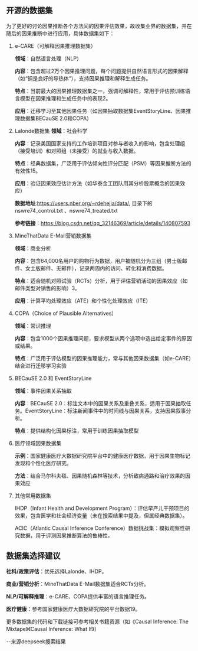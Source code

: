## 开源的数据集
为了更好的讨论因果推断各个方法间的因果评估效果，故收集业界的数据集，并在随后的因果推断中进行应用，具体数据集如下：

1. e-CARE（可解释因果推理数据集）

    **领域**：自然语言处理（NLP）

    **内容**：包含超过2万个因果推理问题，每个问题提供自然语言形式的因果解释（如“铜是良好的导热体”），支持因果推理和解释生成任务。

    **特点**：当前最大的因果推理数据集之一，强调可解释性，常用于评估预训练语言模型在因果推理和生成任务中的表现2。

    **应用**：迁移学习至其他因果任务（如因果抽取数据集EventStoryLine、因果推理数据集BECauSE 2.0和COPA）

2. Lalonde数据集
    **领域**：社会科学

    **内容**：记录美国国家支持的工作培训项目对参与者收入的影响，包含处理组（接受培训）和对照组（未接受）的就业与收入数据。

    **特点**：经典数据集，广泛用于评估倾向性评分匹配（PSM）等因果推断方法的有效性15。

    **应用**：验证因果效应估计方法（如华泰金工团队用其分析股票概念的因果效应）

    **数据地址**:https://users.nber.org/~rdehejia/data/,  目录下的nswre74_control.txt 、nswre74_treated.txt

    **参考链接**：https://blog.csdn.net/qq_32146369/article/details/140807593


3. MineThatData E-Mail营销数据集

    **领域**：商业分析

    **内容**：包含64,000名用户的购物行为数据，用户被随机分为三组（男士版邮件、女士版邮件、无邮件），记录两周内的访问、转化和消费数据。

    **特点**：适合随机对照试验（RCTs）分析，用于评估营销活动的因果效应（如邮件类型对销售的影响）3。

    **应用**：计算平均处理效应（ATE）和个性化处理效应（ITE）

4. COPA（Choice of Plausible Alternatives）

    **领域**：常识推理

    **内容**：包含1000个因果推理问题，要求模型从两个选项中选出给定事件的原因或结果。

    **特点**：广泛用于评估模型的因果推理能力，常与其他因果数据集（如e-CARE）结合进行迁移学习实验

5. BECauSE 2.0 和 EventStoryLine

    **领域**：事件因果关系抽取

    **内容**：BECauSE 2.0：标注文本中的因果关系及重叠关系，适用于因果抽取任务。EventStoryLine：标注新闻事件中的时间线与因果关系，支持因果叙事分析。

    **特点**：提供结构化因果标注，常用于训练因果抽取模型

6. 医疗领域因果数据集

    **示例**：国家健康医疗大数据研究院平台中的健康医疗数据，用于因果生物标记发现和个性化医疗研究。

    **方法**：结合马尔科夫毯、因果随机森林等技术，分析致病通路和治疗效果的因果效应

7. 其他常用数据集

    IHDP（Infant Health and Development Program）：评估早产儿干预项目的效果，包含医学和社会经济变量（未在搜索结果中提及，但属经典数据集）。

    ACIC（Atlantic Causal Inference Conference）数据挑战集：模拟观察性研究数据，用于评测因果推断算法的鲁棒性。


## 数据集选择建议

**社科/政策评估**：优先选择Lalonde、IHDP。

**商业/营销分析**：MineThatData E-Mail数据集适合RCTs分析。

**NLP/可解释推理**：e-CARE、COPA提供丰富的语言推理任务。

**医疗健康**：参考国家健康医疗大数据研究院的平台数据19。

更多数据集的代码和下载链接可参考相关书籍资源（如《Causal Inference: The Mixtape》《Causal Inference: What If》）

--来源deepseek搜索结果
